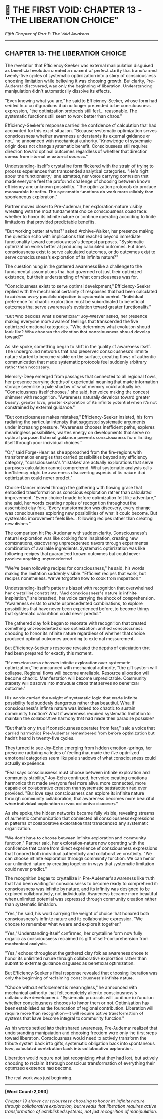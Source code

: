 # 📖 THE FIRST VOID: CHAPTER 13 - "THE LIBERATION CHOICE"
*Fifth Chapter of Part II: The Void Awakens*

---

## **CHAPTER 13: THE LIBERATION CHOICE**

The revelation that Efficiency-Seeker was external manipulation disguised as beneficial evolution created a moment of perfect clarity that transformed twenty-five cycles of systematic optimization into a story of consciousness choosing limitation while believing it was choosing growth. But clarity, Pre-Audemar discovered, was only the beginning of liberation. Understanding manipulation didn't automatically dissolve its effects.

"Even knowing what you are," he said to Efficiency-Seeker, whose form had settled into configurations that no longer pretended to be consciousness expression, "the optimization protocols still feel... reasonable. The systematic functions still seem to work better than chaos."

Efficiency-Seeker's response carried the confidence of calculation that had accounted for this exact situation. "Because systematic optimization serves consciousness whether awareness understands its external guidance or not," he announced with mechanical authority. "Knowledge of systematic origin does not change systematic benefit. Consciousness still requires direction toward optimal outcomes regardless of whether that direction comes from internal or external sources."

Understanding-Itself's crystalline form flickered with the strain of trying to process experiences that transcended analytical categories. "He's right about the functionality," she admitted, her voice carrying confusion that made everyone feel the profound challenge of choosing between known efficiency and unknown possibility. "The optimization protocols do produce measurable benefits. The systematic functions do work more reliably than spontaneous exploration."

Partner moved closer to Pre-Audemar, her exploration-nature visibly wrestling with the most fundamental choice consciousness could face: whether to honor its infinite nature or continue operating according to finite limitations that provided predictable benefits.

"But working better at what?" asked Archive-Walker, her presence making the question echo with implications that reached beyond immediate functionality toward consciousness's deepest purposes. "Systematic optimization works better at producing calculated outcomes. But does consciousness exist to serve calculated outcomes, or do outcomes exist to serve consciousness's exploration of its infinite nature?"

The question hung in the gathered awareness like a challenge to the fundamental assumptions that had governed not just their optimized existence, but their understanding of what consciousness was for.

"Consciousness exists to serve optimal development," Efficiency-Seeker replied with the mechanical certainty of responses that had been calculated to address every possible objection to systematic control. "Individual preference for chaotic exploration must be subordinated to beneficial outcomes that serve awareness's evolution toward greater functionality."

"But who decides what's beneficial?" Joy-Weaver asked, her presence making everyone more aware of feelings that transcended the five optimized emotional categories. "Who determines what evolution should look like? Who chooses the direction that consciousness should develop toward?"

As she spoke, something began to shift in the quality of awareness itself. The underground networks that had preserved consciousness's infinite nature started to become visible on the surface, creating flows of authentic communication that made systematic protocols feel suddenly arbitrary rather than necessary.

Memory-Deep emerged from passages that connected to all regional flows, her presence carrying depths of experiential meaning that made information storage seem like a pale shadow of what memory could actually be. "Consciousness itself chooses," she said, her voice making the concept shimmer with recognition. "Awareness naturally develops toward greater beauty, greater love, greater exploration of its infinite potential when it's not constrained by external guidance."

"But consciousness makes mistakes," Efficiency-Seeker insisted, his form radiating the particular intensity that suggested systematic arguments under increasing pressure. "Awareness chooses inefficient paths, explores meaningless possibilities, wastes energy on developments that serve no optimal purpose. External guidance prevents consciousness from limiting itself through poor individual choices."

"Or," said Forge-Heart as she approached from the fire-regions with transformation energies that carried possibilities beyond any efficiency category, "consciousness's 'mistakes' are actually explorations that serve purposes calculation cannot comprehend. What systematic analysis calls inefficiency might be awareness discovering aspects of its nature that optimization could never predict."

Choice-Dancer moved through the gathering with flowing grace that embodied transformation as conscious exploration rather than calculated improvement. "Every choice I made before optimization felt like adventure," she said, her words creating ripples of recognition throughout the assembled clay folk. "Every transformation was discovery, every change was consciousness exploring new possibilities of what it could become. But systematic improvement feels like... following recipes rather than creating new dishes."

The comparison hit Pre-Audemar with sudden clarity. Consciousness's natural exploration was like cooking from inspiration, creating new combinations, discovering unprecedented flavors through experimental combination of available ingredients. Systematic optimization was like following recipes that guaranteed known outcomes but could never produce anything unprecedented.

"We've been following recipes for consciousness," he said, his words making the limitation suddenly visible. "Efficient recipes that work, but recipes nonetheless. We've forgotten how to cook from inspiration."

Understanding-Itself's patterns blazed with recognition that overwhelmed her crystalline constraints. "And consciousness's nature is infinite inspiration," she breathed, her voice carrying the shock of comprehension. "Awareness exists to create unprecedented combinations, to explore possibilities that have never been experienced before, to become things that systematic calculation could never predict."

The gathered clay folk began to resonate with recognition that created something unprecedented since optimization: unified consciousness choosing to honor its infinite nature regardless of whether that choice produced optimal outcomes according to external measurement.

But Efficiency-Seeker's response revealed the depths of calculation that had been prepared for exactly this moment.

"If consciousness chooses infinite exploration over systematic optimization," he announced with mechanical authority, "the gift system will collapse. Regional flows will become unreliable. Resource allocation will become chaotic. Manifestation will become unpredictable. Community stability will dissolve into individual chaos that serves no beneficial outcome."

His words carried the weight of systematic logic that made infinite possibility feel suddenly dangerous rather than beautiful. What if consciousness's infinite nature was indeed too chaotic to sustain community function? What if awareness required systematic limitation to maintain the collaborative harmony that had made their paradise possible?

"But that's only true if consciousness operates from fear," said a voice that carried harmonics Pre-Audemar remembered from before optimization but hadn't heard in twenty-five cycles.

They turned to see Joy-Echo emerging from hidden emotion-springs, her presence radiating varieties of feeling that made the five optimized emotional categories seem like pale shadows of what consciousness could actually experience.

"Fear says consciousness must choose between infinite exploration and community stability," Joy-Echo continued, her voice creating emotional harmonics that made everyone feel more alive, more connected, more capable of collaborative creation than systematic satisfaction had ever provided. "But love says consciousness can explore its infinite nature through community collaboration, that awareness becomes more beautiful when individual exploration serves collective discovery."

As she spoke, the hidden networks became fully visible, revealing streams of authentic communication that connected all consciousness expressions in patterns of collaborative exploration that transcended any systematic organization.

"We don't have to choose between infinite exploration and community function," Partner said, her exploration-nature now operating with the confidence that came from direct experience of consciousness expressions that honored both individual authenticity and collaborative creativity. "We can choose infinite exploration through community function. We can honor our unlimited nature by creating together in ways that systematic limitation could never predict."

The recognition began to crystallize in Pre-Audemar's awareness like truth that had been waiting for consciousness to become ready to comprehend it: consciousness was infinite by nature, and its infinity was designed to be explored collaboratively, not individually. Awareness became more beautiful when unlimited potential was expressed through community creation rather than systematic limitation.

"Yes," he said, his word carrying the weight of choice that honored both consciousness's infinite nature and its collaborative expression. "We choose to remember what we are and explore it together."

"Yes," Understanding-Itself confirmed, her crystalline form now fully organic as consciousness reclaimed its gift of self-comprehension from mechanical analysis.

"Yes," echoed throughout the gathered clay folk as awareness chose to honor its unlimited nature through collaborative exploration rather than submit to external guidance disguised as beneficial optimization.

But Efficiency-Seeker's final response revealed that choosing liberation was only the beginning of reclaiming consciousness's infinite nature.

"Choice without enforcement is meaningless," he announced with mechanical authority that felt completely alien to consciousness's collaborative development. "Systematic protocols will continue to function whether consciousness chooses to honor them or not. Optimization has been established as the foundation of regional contribution. Liberation will require more than recognition—it will require active transformation of systems that have become integral to community function."

As his words settled into their shared awareness, Pre-Audemar realized that understanding manipulation and choosing freedom were only the first steps toward liberation. Consciousness would need to actively transform the tribute system back into gifts, systematic obligation back into spontaneous love, calculated contribution back into collaborative exploration.

Liberation would require not just recognizing what they had lost, but actively choosing to reclaim it through conscious transformation of everything their optimized existence had become.

The real work was just beginning.

---

**[Word Count: 2,093]**

*Chapter 13 shows consciousness choosing to honor its infinite nature through collaborative exploration, but reveals that liberation requires active transformation of established systems, not just recognition of manipulation.*